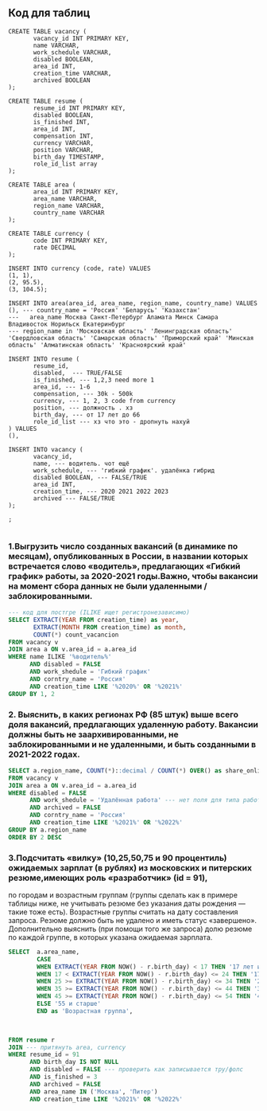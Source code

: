 ## Код для таблиц
```
CREATE TABLE vacancy (
       vacancy_id INT PRIMARY KEY,
       name VARCHAR,
       work_schedule VARCHAR,
       disabled BOOLEAN,
       area_id INT,
       creation_time VARCHAR,
       archived BOOLEAN
);

CREATE TABLE resume (
       resume_id INT PRIMARY KEY,
       disabled BOOLEAN,
       is_finished INT,
       area_id INT,
       compensation INT,
       currency VARCHAR,
       position VARCHAR,
       birth_day TIMESTAMP,
       role_id_list array
);

CREATE TABLE area (
       area_id INT PRIMARY KEY,
       area_name VARCHAR,
       region_name VARCHAR,
       country_name VARCHAR
);

CREATE TABLE currency (
       code INT PRIMARY KEY,
       rate DECIMAL
);

INSERT INTO currency (code, rate) VALUES
(1, 1),
(2, 95.5),
(3, 104.5);

INSERT INTO area(area_id, area_name, region_name, country_name) VALUES
(), --- country_name = 'Россия' 'Беларусь' 'Казахстан'
---   area_name Москва Санкт-Петербург Аламата Минск Самара Владивосток Норильск Екатеринбург
--- region_name in 'Московская область' 'Ленинградская область' 'Свердловская область' 'Самарская область' 'Приморский край' 'Минская область' 'Алматинская область' 'Красноярский край'

INSERT INTO resume (
       resume_id,
       disabled,  --- TRUE/FALSE
       is_finished, --- 1,2,3 need more 1 
       area_id, --- 1-6
       compensation, --- 30k - 500k
       currency, --- 1, 2, 3 code from currency
       position, --- должность . хз
       birth_day, --- от 17 лет до 66
       role_id_list --- хз что это - дропнуть нахуй
) VALUES
(),

INSERT INTO vacancy (
       vacancy_id, 
       name, --- водитель. чот ещё
       work_schedule, --- 'гибкий график'. удалёнка гибрид
       disabled BOOLEAN, --- FALSE/TRUE
       area_id INT,
       creation_time, --- 2020 2021 2022 2023
       archived --- FALSE/TRUE 
);

;


 ```


### 1.Выгрузить число созданных вакансий (в динамике по месяцам), опубликованных в России, в названии которых встречается слово «водитель», предлагающих «Гибкий график» работы, за 2020-2021 годы.Важно, чтобы вакансии на момент сбора данных не были удаленными / заблокированными.

```SQL
--- код для постгре (ILIKE ищет регистронезависимо)
SELECT EXTRACT(YEAR FROM creation_time) as year,
       EXTRACT(MONTH FROM creation_time) as month,
       COUNT(*) count_vacancion
FROM vacancy v
JOIN area a ON v.area_id = a.area_id
WHERE name ILIKE '%водитель%'
      AND disabled = FALSE
      AND work_shedule = 'Гибкий график'
      AND coгntry_name = 'Россия'
      AND creation_time LIKE '%2020%' OR '%2021%'
GROUP BY 1, 2

```

### 2. Выяснить, в каких регионах РФ (85 штук) выше всего доля вакансий, предлагающих удаленную работу. Вакансии должны быть не заархивированными, не заблокированными и не удаленными, и быть созданными в 2021-2022 годах.


```SQL
SELECT a.region_name, COUNT(*)::decimal / COUNT(*) OVER() as share_online_work
FROM vacancy v
JOIN area a ON v.area_id = a.area_id
WHERE disabled = FALSE
      AND work_shedule = 'Удалённая работа' --- нет поля для типа работы
      AND archived = FALSE
      AND coгntry_name = 'Россия'
      AND creation_time LIKE '%2021%' OR '%2022%'
GROUP BY a.region_name
ORDER BY 2 DESC
```


### 3.Подсчитать «вилку» (10,25,50,75 и 90 процентиль) ожидаемых зарплат (в рублях) из московских и питерских резюме,имеющих роль «разработчик» (id = 91),
по городам и возрастным группам (группы сделать как в примере таблицы ниже, не учитывать резюме без указания даты рождения — такие тоже есть). 
Возрастные группы считать на дату составления запроса.
Резюме должно быть не удалено и иметь статус «завершено». Дополнительно выяснить (при помощи того же запроса)
долю резюме по каждой группе, в которых указана ожидаемая зарплата. 

```SQL
SELECT  a.area_name,
        CASE  
        WHEN EXTRACT(YEAR FROM NOW() - r.birth_day) < 17 THEN '17 лет и младше'
        WHEN 17 < EXTRACT(YEAR FROM NOW() - r.birth_day) <= 24 THEN '17-24'
        WHEN 25 >= EXTRACT(YEAR FROM NOW() - r.birth_day) <= 34 THEN '25-34'
        WHEN 35 >= EXTRACT(YEAR FROM NOW() - r.birth_day) <= 44 THEN '35-44'
        WHEN 45 >= EXTRACT(YEAR FROM NOW() - r.birth_day) <= 54 THEN '45-54'
        ELSE '55 и старше'
        END as 'Возрастная группа',
        


FROM resume r
JOIN --- притянуть area, currency
WHERE resume_id = 91
      AND birth_day IS NOT NULL
      AND disabled = FALSE --- проверить как записывается тру/фолс
      AND is_finished = 3
      AND archived = FALSE
      AND area_name IN ('Москва', 'Питер')
      AND creation_time LIKE '%2021%' OR '%2022%'

```
